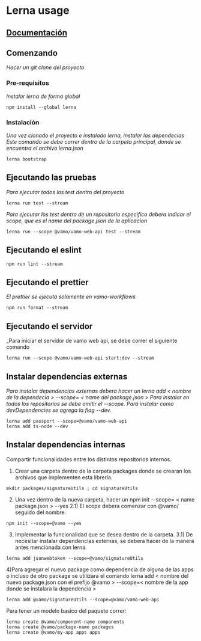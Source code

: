 # Lerna usage

## [Documentación](docs/)


## Comenzando

_Hacer un git clone del proyecto_

### Pre-requisitos

_Instalar lerna de forma global_

```
npm install --global lerna
```

### Instalación

_Una vez clonado el proyecto e instalado lerna, instalar las dependecias_
_Este comando se debe correr dentro de la carpeta principal, donde se encuentra el archivo lerna.json_

```
lerna bootstrap
```

## Ejecutando las pruebas

_Para ejecutar todos los test dentro del proyecto_

```
lerna run test --stream
```

_Para ejecutar los test dentro de un repositorio especifico debera indicar el scope, que es el name del package.json de la aplicacion_

```
lerna run --scope @vamo/vamo-web-api test --stream
```

## Ejecutando el eslint

```
npm run lint --stream
```

## Ejecutando el prettier

_El prettier se ejecuta solamente en vamo-workflows_

```
npm run format --stream
```

## Ejecutando el servidor

_Para iniciar el servidor de vamo web api, se debe correr el siguiente comando

```
lerna run --scope @vamo/vamo-web-api start:dev --stream
```

## Instalar dependencias externas

_Para instalar dependencias externas debera hacer un lerna add < nombre de la dependecia > --scope= < name del package.json >_
_Para instalar en todos los repositorios se debe omitir el --scope._
_Para instalar como devDependencies se agrega la flag --dev._

```
lerna add passport --scope=@vamo/vamo-web-api
lerna add ts-node --dev
```

## Instalar dependencias internas

Compartir funcionalidades entre los distintos repositorios internos.

  1) Crear una carpeta dentro de la carpeta packages donde se crearan los archivos que implementen esta libreria.

```
mkdir packages/signatureUtils ; cd signatureUtils
```
  2) Una vez dentro de la nueva carpeta, hacer un npm init --scope= < name package.json > --yes
    2.1) El scope debera comenzar con @vamo/ seguido del nombre.

```
npm init --scope=@vamo --yes
```

  3) Implementar la funcionalidad que se desea dentro de la carpeta.
    3.1) De necesitar instalar dependencias externas, se debera hacer de la manera antes mencionada con lerna.

```
lerna add jsonwebtoken --scope=@vamo/signatureUtils
```

  4)Para agregar el nuevo package como dependencia de alguna de las apps o incluso de otro package se utilizara el comando
  lerna add < nombre del nuevo package.json con el prefijo @vamo > --scope=< nombre de la app donde se instalara la dependencia >

```
lerna add @vamo/signatureUtils --scope=@vamo/vamo-web-api
```

Para tener un modelo basico del paquete correr:

```
lerna create @vamo/component-name components
lerna create @vamo/package-name packages
lerna create @vamo/my-app apps apps
```
